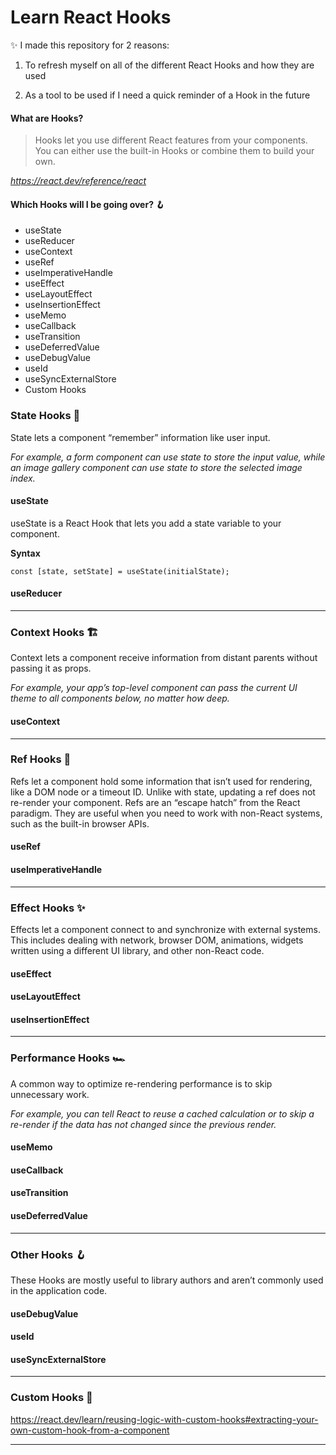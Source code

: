 # Learn React Hooks

✨ I made this repository for 2 reasons:

1. To refresh myself on all of the different React Hooks and how they are used

2. As a tool to be used if I need a quick reminder of a Hook in the future

#### What are Hooks?

> Hooks let you use different React features from your components. You can either use the built-in Hooks or combine them to build your own.

*https://react.dev/reference/react*

#### Which Hooks will I be going over? 🪝

- useState
- useReducer
- useContext
- useRef
- useImperativeHandle
- useEffect
- useLayoutEffect
- useInsertionEffect
- useMemo
- useCallback
- useTransition
- useDeferredValue
- useDebugValue
- useId
- useSyncExternalStore
- Custom Hooks

### State Hooks 🧠

State lets a component “remember” information like user input.

*For example, a form component can use state to store the input value, while an image gallery component can use state to store the selected image index.*

#### useState

useState is a React Hook that lets you add a state variable to your component.

**Syntax**
```
const [state, setState] = useState(initialState);
```



#### useReducer

---

### Context Hooks 🏗️

Context lets a component receive information from distant parents without passing it as props.

*For example, your app’s top-level component can pass the current UI theme to all components below, no matter how deep.*

#### useContext

---

### Ref Hooks 🍎

Refs let a component hold some information that isn’t used for rendering, like a DOM node or a timeout ID. Unlike with state, updating a ref does not re-render your component. Refs are an “escape hatch” from the React paradigm. They are useful when you need to work with non-React systems, such as the built-in browser APIs.

#### useRef

#### useImperativeHandle

---

### Effect Hooks ✨

Effects let a component connect to and synchronize with external systems. This includes dealing with network, browser DOM, animations, widgets written using a different UI library, and other non-React code.

#### useEffect

#### useLayoutEffect

#### useInsertionEffect

---

### Performance Hooks 🏎️

A common way to optimize re-rendering performance is to skip unnecessary work.

*For example, you can tell React to reuse a cached calculation or to skip a re-render if the data has not changed since the previous render.*

#### useMemo

#### useCallback

#### useTransition

#### useDeferredValue

---

### Other Hooks 🪝

These Hooks are mostly useful to library authors and aren’t commonly used in the application code.

#### useDebugValue

#### useId

#### useSyncExternalStore

---

### Custom Hooks 👑

https://react.dev/learn/reusing-logic-with-custom-hooks#extracting-your-own-custom-hook-from-a-component

---
